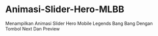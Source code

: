 # Animasi-Slider-Hero-MLBB
Menampilkan Animasi Slider Hero Mobile Legends Bang Bang Dengan Tombol Next Dan Preview
